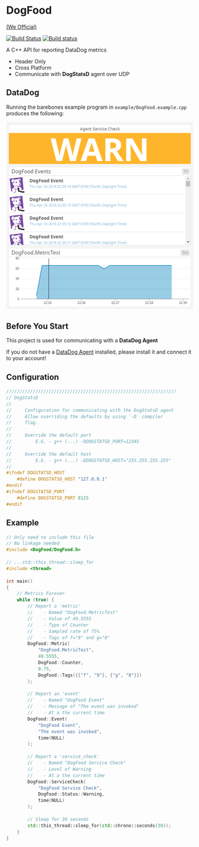 # DogFood

[(We Official)](https://docs.datadoghq.com/developers/libraries/)

[![Build Status](https://travis-ci.org/garrettsickles/DogFood.svg?branch=master)](https://travis-ci.org/garrettsickles/DogFood)
[![Build status](https://ci.appveyor.com/api/projects/status/x9e35p9nknds5p13/branch/master?svg=true)](https://ci.appveyor.com/project/garrettsickles/dogfood/branch/master)

A C++ API for reporting DataDog metrics
- Header Only
- Cross Platform
- Communicate with **DogStatsD** agent over UDP

## DataDog
Running the barebones example program in `example/DogFood.example.cpp` produces the following:

![DataDog Capture](https://github.com/garrettsickles/DogFood/blob/master/example/Example.PNG?raw=true)

## Before You Start
This project is used for communicating with a **DataDog Agent**

If you do not have a [DataDog Agent](https://docs.datadoghq.com/agent) installed, please install it and connect it to your account!
## Configuration
```cpp
////////////////////////////////////////////////////////////////
// DogStatsD
//
//     Configuration for communicating with the DogStatsD agent
//     Allow overriding the defaults by using `-D` compiler
//     flag.
//     
//     Override the default port
//         E.G. - g++ (...) -DDOGSTATSD_PORT=12345
//
//     Override the default host
//         E.G. - g++ (...) -DDOGSTATSD_HOST="255.255.255.255"
//
#ifndef DOGSTATSD_HOST
	#define DOGSTATSD_HOST "127.0.0.1"
#endif
#ifndef DOGSTATSD_PORT
	#define DOGSTATSD_PORT 8125
#endif
```
## Example

```cpp
// Only need to include this file
// No linkage needed
#include <DogFood/DogFood.h>

// ...std::this_thread::sleep_for
#include <thread>

int main()
{
    // Metrics Forever
    while (true) {
        // Report a 'metric'
        //    - Named "DogFood.MetricTest"
        //    - Value of 49.5555
        //    - Type of Counter
        //    - Sampled rate of 75%
        //    - Tags of f="9" and g="8"
        DogFood::Metric(
            "DogFood.MetricTest",
            49.5555,
            DogFood::Counter,
            0.75,
            DogFood::Tags({{"f", "9"}, {"g", "8"}})
        );
        
        // Report an 'event'
        //    - Named "DogFood Event"
        //    - Message of "The event was invoked"
        //    - At a the current time
        DogFood::Event(
            "DogFood Event",
            "The event was invoked",
            time(NULL)
        );
        
        // Report a 'service_check'
        //    - Named "DogFood Service Check"
        //    - Level of Warning
        //    - At a the current time
        DogFood::ServiceCheck(
            "DogFood Service Check",
            DogFood::Status::Warning,
            time(NULL)
        );
        
        // Sleep for 30 seconds
        std::this_thread::sleep_for(std::chrono::seconds(30));
    }
}
```
